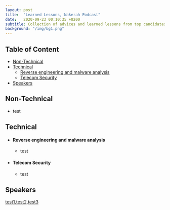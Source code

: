 ```yaml
---
layout: post
title:  "Learned Lessons, Nakerah Podcast"
date:   2020-09-23 00:10:35 +0200
subtitle: Collection of advices and learned lessons from top candidates speakers at <a href="https://nakerah.net/podcast/">Nakerah Podcast</a>
background: "/img/bg1.png"
---
```


## Table of Content

* [Non-Technical](#non-technical)
* [Technical](#technical)
   * [Reverse engineering and malware analysis](#reverse-engineering-and-malware-analysis)
   * [Telecom Security](#telecom-security)  
* [Speakers](#speakers)

## Non-Technical

* test

## Technical

* #### Reverse engineering and malware analysis

   * test

* #### Telecom Security

   * test
   
## Speakers

[test1](),[test2](),[test3]()
